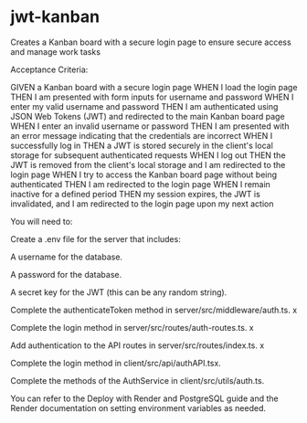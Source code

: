 # jwt-kanban
Creates a Kanban board with a secure login page to ensure secure access and manage work tasks 

Acceptance Criteria:

GIVEN a Kanban board with a secure login page
WHEN I load the login page
THEN I am presented with form inputs for username and password
WHEN I enter my valid username and password
THEN I am authenticated using JSON Web Tokens (JWT) and redirected to the main Kanban board page
WHEN I enter an invalid username or password
THEN I am presented with an error message indicating that the credentials are incorrect
WHEN I successfully log in
THEN a JWT is stored securely in the client's local storage for subsequent authenticated requests
WHEN I log out
THEN the JWT is removed from the client's local storage and I am redirected to the login page
WHEN I try to access the Kanban board page without being authenticated
THEN I am redirected to the login page
WHEN I remain inactive for a defined period
THEN my session expires, the JWT is invalidated, and I am redirected to the login page upon my next action


You will need to:

Create a .env file for the server that includes:

A username for the database.

A password for the database.

A secret key for the JWT (this can be any random string).

Complete the authenticateToken method in server/src/middleware/auth.ts. x

Complete the login method in server/src/routes/auth-routes.ts.  x
 
Add authentication to the API routes in server/src/routes/index.ts.  x

Complete the login method in client/src/api/authAPI.tsx.

Complete the methods of the AuthService in client/src/utils/auth.ts.

You can refer to the Deploy with Render and PostgreSQL guide and the Render documentation on setting environment variables as needed.

